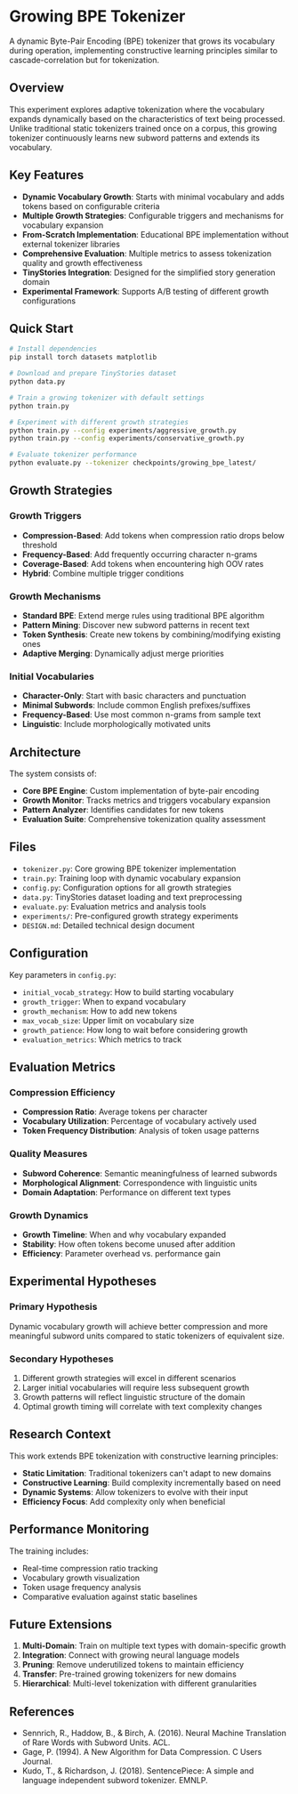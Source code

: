 # Growing BPE Tokenizer

A dynamic Byte-Pair Encoding (BPE) tokenizer that grows its vocabulary during operation, implementing constructive learning principles similar to cascade-correlation but for tokenization.

## Overview

This experiment explores adaptive tokenization where the vocabulary expands dynamically based on the characteristics of text being processed. Unlike traditional static tokenizers trained once on a corpus, this growing tokenizer continuously learns new subword patterns and extends its vocabulary.

## Key Features

- **Dynamic Vocabulary Growth**: Starts with minimal vocabulary and adds tokens based on configurable criteria
- **Multiple Growth Strategies**: Configurable triggers and mechanisms for vocabulary expansion
- **From-Scratch Implementation**: Educational BPE implementation without external tokenizer libraries
- **Comprehensive Evaluation**: Multiple metrics to assess tokenization quality and growth effectiveness
- **TinyStories Integration**: Designed for the simplified story generation domain
- **Experimental Framework**: Supports A/B testing of different growth configurations

## Quick Start

```bash
# Install dependencies
pip install torch datasets matplotlib

# Download and prepare TinyStories dataset
python data.py

# Train a growing tokenizer with default settings
python train.py

# Experiment with different growth strategies
python train.py --config experiments/aggressive_growth.py
python train.py --config experiments/conservative_growth.py

# Evaluate tokenizer performance
python evaluate.py --tokenizer checkpoints/growing_bpe_latest/
```

## Growth Strategies

### Growth Triggers
- **Compression-Based**: Add tokens when compression ratio drops below threshold
- **Frequency-Based**: Add frequently occurring character n-grams
- **Coverage-Based**: Add tokens when encountering high OOV rates
- **Hybrid**: Combine multiple trigger conditions

### Growth Mechanisms
- **Standard BPE**: Extend merge rules using traditional BPE algorithm
- **Pattern Mining**: Discover new subword patterns in recent text
- **Token Synthesis**: Create new tokens by combining/modifying existing ones
- **Adaptive Merging**: Dynamically adjust merge priorities

### Initial Vocabularies
- **Character-Only**: Start with basic characters and punctuation
- **Minimal Subwords**: Include common English prefixes/suffixes
- **Frequency-Based**: Use most common n-grams from sample text
- **Linguistic**: Include morphologically motivated units

## Architecture

The system consists of:
- **Core BPE Engine**: Custom implementation of byte-pair encoding
- **Growth Monitor**: Tracks metrics and triggers vocabulary expansion
- **Pattern Analyzer**: Identifies candidates for new tokens
- **Evaluation Suite**: Comprehensive tokenization quality assessment

## Files

- `tokenizer.py`: Core growing BPE tokenizer implementation
- `train.py`: Training loop with dynamic vocabulary expansion
- `config.py`: Configuration options for all growth strategies
- `data.py`: TinyStories dataset loading and text preprocessing
- `evaluate.py`: Evaluation metrics and analysis tools
- `experiments/`: Pre-configured growth strategy experiments
- `DESIGN.md`: Detailed technical design document

## Configuration

Key parameters in `config.py`:
- `initial_vocab_strategy`: How to build starting vocabulary
- `growth_trigger`: When to expand vocabulary
- `growth_mechanism`: How to add new tokens
- `max_vocab_size`: Upper limit on vocabulary size
- `growth_patience`: How long to wait before considering growth
- `evaluation_metrics`: Which metrics to track

## Evaluation Metrics

### Compression Efficiency
- **Compression Ratio**: Average tokens per character
- **Vocabulary Utilization**: Percentage of vocabulary actively used
- **Token Frequency Distribution**: Analysis of token usage patterns

### Quality Measures
- **Subword Coherence**: Semantic meaningfulness of learned subwords
- **Morphological Alignment**: Correspondence with linguistic units
- **Domain Adaptation**: Performance on different text types

### Growth Dynamics
- **Growth Timeline**: When and why vocabulary expanded
- **Stability**: How often tokens become unused after addition
- **Efficiency**: Parameter overhead vs. performance gain

## Experimental Hypotheses

### Primary Hypothesis
Dynamic vocabulary growth will achieve better compression and more meaningful subword units compared to static tokenizers of equivalent size.

### Secondary Hypotheses
1. Different growth strategies will excel in different scenarios
2. Larger initial vocabularies will require less subsequent growth
3. Growth patterns will reflect linguistic structure of the domain
4. Optimal growth timing will correlate with text complexity changes

## Research Context

This work extends BPE tokenization with constructive learning principles:
- **Static Limitation**: Traditional tokenizers can't adapt to new domains
- **Constructive Learning**: Build complexity incrementally based on need
- **Dynamic Systems**: Allow tokenizers to evolve with their input
- **Efficiency Focus**: Add complexity only when beneficial

## Performance Monitoring

The training includes:
- Real-time compression ratio tracking
- Vocabulary growth visualization
- Token usage frequency analysis
- Comparative evaluation against static baselines

## Future Extensions

1. **Multi-Domain**: Train on multiple text types with domain-specific growth
2. **Integration**: Connect with growing neural language models
3. **Pruning**: Remove underutilized tokens to maintain efficiency
4. **Transfer**: Pre-trained growing tokenizers for new domains
5. **Hierarchical**: Multi-level tokenization with different granularities

## References

- Sennrich, R., Haddow, B., & Birch, A. (2016). Neural Machine Translation of Rare Words with Subword Units. ACL.
- Gage, P. (1994). A New Algorithm for Data Compression. C Users Journal.
- Kudo, T., & Richardson, J. (2018). SentencePiece: A simple and language independent subword tokenizer. EMNLP.